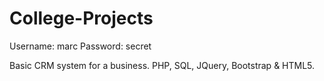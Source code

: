 # College-Projects

Username: marc Password: secret

Basic CRM system for a business. PHP, SQL, JQuery, Bootstrap & HTML5.
